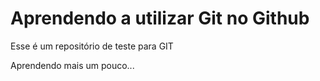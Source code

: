 # Aprendendo a utilizar Git no Github
  
  Esse é um repositório de teste para GIT

Aprendendo mais um pouco...
